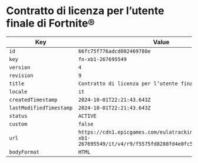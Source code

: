# Contratto di licenza per l’utente finale di Fortnite®

| Key | Value |
| --- | ----- |
| `id` | `66fc75f776adcd002469780e` |
| `key` | `fn-xb1-267695549` |
| `version` | `4` |
| `revision` | `9` |
| `title` | `Contratto di licenza per l’utente finale di Fortnite®` |
| `locale` | `it` |
| `createdTimestamp` | `2024-10-01T22:21:43.643Z` |
| `lastModifiedTimestamp` | `2024-10-01T22:21:43.643Z` |
| `status` | `ACTIVE` |
| `custom` | `false` |
| `url` | `https://cdn1.epicgames.com/eulatracking-download/fn-xb1-267695549/it/v4/r9/f5575fd8288fd4e0fc5128c0ff7dddae.pdf` |
| `bodyFormat` | `HTML` |
